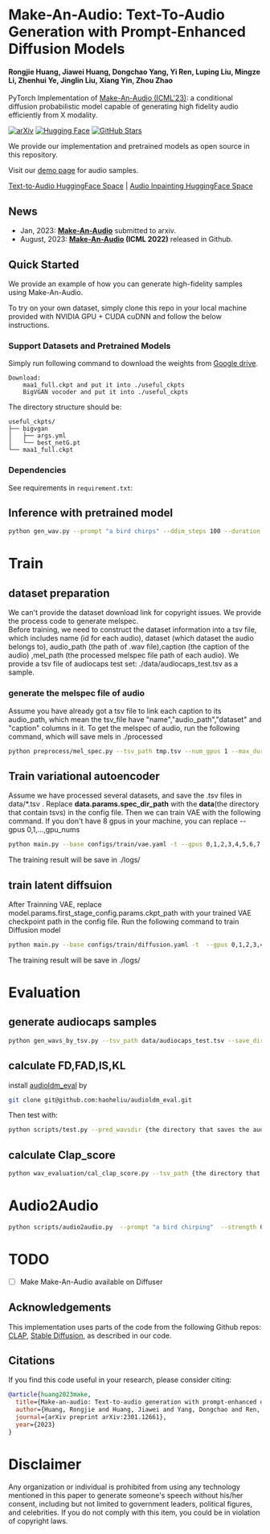 # Make-An-Audio: Text-To-Audio Generation with Prompt-Enhanced Diffusion Models

#### Rongjie Huang, Jiawei Huang, Dongchao Yang, Yi Ren, Luping Liu, Mingze Li, Zhenhui Ye, Jinglin Liu, Xiang Yin, Zhou Zhao

PyTorch Implementation of [Make-An-Audio (ICML'23)](https://arxiv.org/abs/2301.12661): a conditional diffusion probabilistic model capable of generating high fidelity audio efficiently from X modality.

[![arXiv](https://img.shields.io/badge/arXiv-Paper-<COLOR>.svg)](https://arxiv.org/abs/2301.12661)
[![Hugging Face](https://img.shields.io/badge/%F0%9F%A4%97%20Hugging%20Face-blue)](https://huggingface.co/spaces/AIGC-Audio/Make_An_Audio)
[![GitHub Stars](https://img.shields.io/github/stars/Text-to-Audio/Make-An-Audio?style=social)](https://github.com/Text-to-Audio/Make-An-Audio)

We provide our implementation and pretrained models as open source in this repository.

Visit our [demo page](https://text-to-audio.github.io/) for audio samples.

[Text-to-Audio HuggingFace Space](https://huggingface.co/spaces/AIGC-Audio/Make_An_Audio) | [Audio Inpainting HuggingFace Space](https://huggingface.co/spaces/AIGC-Audio/Make_An_Audio_inpaint)

## News
- Jan, 2023: **[Make-An-Audio](https://arxiv.org/abs/2207.06389)** submitted to arxiv.
- August, 2023: **[Make-An-Audio](https://arxiv.org/abs/2301.12661) (ICML 2022)** released in Github. 

## Quick Started
We provide an example of how you can generate high-fidelity samples using Make-An-Audio.

To try on your own dataset, simply clone this repo in your local machine provided with NVIDIA GPU + CUDA cuDNN and follow the below instructions.


### Support Datasets and Pretrained Models

Simply run following command to download the weights from [Google drive](https://drive.google.com/drive/folders/1zZTI3-nHrUIywKFqwxlFO6PjB66JA8jI?usp=drive_link).
```
Download:
    maa1_full.ckpt and put it into ./useful_ckpts  
    BigVGAN vocoder and put it into ./useful_ckpts  
```
The directory structure should be:
```
useful_ckpts/
├── bigvgan
│   ├── args.yml
│   └── best_netG.pt
└── maa1_full.ckpt
```


### Dependencies
See requirements in `requirement.txt`:

## Inference with pretrained model
```bash
python gen_wav.py --prompt "a bird chirps" --ddim_steps 100 --duration 10 --scale 3 --n_samples 1 --save_name "results"
```
# Train
## dataset preparation
We can't provide the dataset download link for copyright issues. We provide the process code to generate melspec.  
Before training, we need to construct the dataset information into a tsv file, which includes name (id for each audio), dataset (which dataset the audio belongs to), audio_path (the path of .wav file),caption (the caption of the audio) ,mel_path (the processed melspec file path of each audio). We provide a tsv file of audiocaps test set: ./data/audiocaps_test.tsv as a sample.
### generate the melspec file of audio
Assume you have already got a tsv file to link each caption to its audio_path, which mean the tsv_file have "name","audio_path","dataset" and "caption" columns in it.
To get the melspec of audio, run the following command, which will save mels in ./processed
```bash
python preprocess/mel_spec.py --tsv_path tmp.tsv --num_gpus 1 --max_duration 10
```
## Train variational autoencoder
Assume we have processed several datasets, and save the .tsv files in data/*.tsv . Replace **data.params.spec_dir_path** with the **data**(the directory that contain tsvs) in the config file. Then we can train VAE with the following command. If you don't have 8 gpus in your machine, you can replace --gpus 0,1,...,gpu_nums
```bash
python main.py --base configs/train/vae.yaml -t --gpus 0,1,2,3,4,5,6,7
```
The training result will be save in ./logs/
## train latent diffsuion
After Trainning VAE, replace model.params.first_stage_config.params.ckpt_path with your trained VAE checkpoint path in the config file.
Run the following command to train Diffusion model
```bash
python main.py --base configs/train/diffusion.yaml -t  --gpus 0,1,2,3,4,5,6,7
```
The training result will be save in ./logs/
# Evaluation
## generate audiocaps samples
```bash
python gen_wavs_by_tsv.py --tsv_path data/audiocaps_test.tsv --save_dir audiocaps_gen
```

## calculate FD,FAD,IS,KL
install [audioldm_eval](https://github.com/haoheliu/audioldm_eval) by
```bash
git clone git@github.com:haoheliu/audioldm_eval.git
```
Then test with:
```bash
python scripts/test.py --pred_wavsdir {the directory that saves the audios you generated} --gt_wavsdir {the directory that saves audiocaps test set waves}
```
## calculate Clap_score
```bash
python wav_evaluation/cal_clap_score.py --tsv_path {the directory that saves the audios you generated}/result.tsv
```
# Audio2Audio
```bash
python scripts/audio2audio.py  --prompt "a bird chirping"  --strength 0.3 --init-audio sample.wav --ckpt useful_ckpts/maa1_full.ckpt --vocoder_ckpt useful_ckpts/bigvgan --config configs/text_to_audio/txt2audio_args.yaml --outdir audio2audio_samples
```
# TODO
- [ ] Make Make-An-Audio available on Diffuser

## Acknowledgements
This implementation uses parts of the code from the following Github repos:
[CLAP](https://github.com/LAION-AI/CLAP),
[Stable Diffusion](https://github.com/CompVis/stable-diffusion),
as described in our code.

## Citations ##
If you find this code useful in your research, please consider citing:
```bibtex
@article{huang2023make,
  title={Make-an-audio: Text-to-audio generation with prompt-enhanced diffusion models},
  author={Huang, Rongjie and Huang, Jiawei and Yang, Dongchao and Ren, Yi and Liu, Luping and Li, Mingze and Ye, Zhenhui and Liu, Jinglin and Yin, Xiang and Zhao, Zhou},
  journal={arXiv preprint arXiv:2301.12661},
  year={2023}
}
```

# Disclaimer ##
Any organization or individual is prohibited from using any technology mentioned in this paper to generate someone's speech without his/her consent, including but not limited to government leaders, political figures, and celebrities. If you do not comply with this item, you could be in violation of copyright laws.

